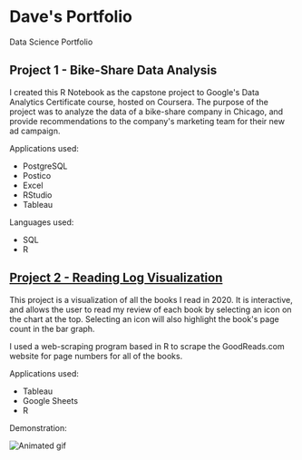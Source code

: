 # Dave's Portfolio
Data Science Portfolio
## Project 1 - Bike-Share Data Analysis

I created this R Notebook as the capstone project to Google's Data Analytics Certificate course, hosted on Coursera. The purpose of the project was to analyze the data of a bike-share company in Chicago, and provide recommendations to the company's marketing team for their new ad campaign.

Applications used:
- PostgreSQL
- Postico
- Excel
- RStudio
- Tableau

Languages used:
- SQL
- R

## [Project 2 - Reading Log Visualization](https://public.tableau.com/profile/david.white5299#!/vizhome/Books2020_16052071128230/Daves2020ReadingLog)

This project is a visualization of all the books I read in 2020. It is interactive, and allows the user to read my review of each book by selecting an icon on the chart at the top. Selecting an icon will also highlight the book's page count in the bar graph.

I used a web-scraping program based in R to scrape the GoodReads.com website for page numbers for all of the books. 

Applications used:
- Tableau
- Google Sheets
- R

Demonstration:

![Animated gif](https://media.giphy.com/media/fvR8A4wLaGGn1KMXra/giphy.gif)
